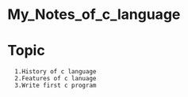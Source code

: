 # My_Notes_of_c_language

# Topic

      1.History of c language
      2.Features of c lanuage
      3.Write first c program
